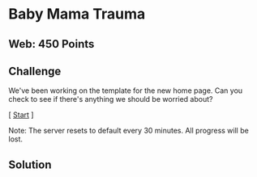 # Baby Mama Trauma

## Web: 450 Points

## Challenge

We've been working on the template for the new home page. Can you check to see if there's anything we should be worried about?

[ [Start](http://challenges.laptophackingcoffee.org:4242/) ]

Note: The server resets to default every 30 minutes. All progress will be lost.

## Solution
